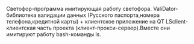Светофор-программа имитирующая работу светофора.
ValiDator-библиотека валидации данных (Русского паспорта,номера телефона,кредитной карты) + клиентское приложение на QT
LSclient-клиентская часть проекта (клиент-прокси-сервер).Вместе они имитируют работу bash-команды ls.
